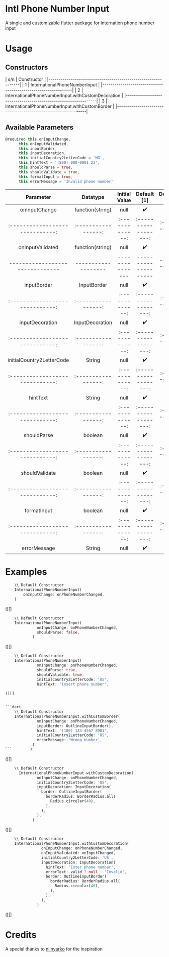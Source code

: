 # Intl Phone Number Input

A single and customizable flutter package for internation phone number input


# Usage
## Constructors

| s/n | Constructor						|
|---------------------------------------------------------------|
|  1  | InternationalPhoneNumberInput				|
|---------------------------------------------------------------|
|  2  | InternationalPhoneNumberInput.withCustomDecoration	|
|---------------------------------------------------------------|
|  3  | InternationalPhoneNumberInput.withCustomBorder		|
|---------------------------------------------------------------|

## Available Parameters

```dart
@required this.onInputChange,
      this.onInputValidated,
      this.inputBorder,
      this.inputDecoration,
      this.initialCountry2LetterCode = 'NG',
      this.hintText = '(800) 000-0001 23',
      this.shouldParse = true,
      this.shouldValidate = true,
      this.formatInput = true,
      this.errorMessage = 'Invalid phone number'
```

| Parameter	   		| Datatype          | Initial Value |    Default [1]     |   Decoration [2]   |  CustomBorder [3]  |
|:-----------------------------:|:-----------------:|:-------------:|:------------------:|:------------------:|:------------------:|
| onInputChange    		| function(string)  | null          | :heavy_check_mark: | :heavy_check_mark: | :heavy_check_mark: |
|:-----------------------------:|:-----------------:|:-------------:|:------------------:|:------------------:|:------------------:|
| onInputValidated 		| function(string)  | null          | :heavy_check_mark: | :heavy_check_mark: | :heavy_check_mark: |
|-------------------------------|-------------------|---------------|--------------------|--------------------|--------------------|
| inputBorder      		| InputBorder       | null          | :heavy_check_mark: | 	  :x:         | :heavy_check_mark: |
|:-----------------------------:|:-----------------:|:-------------:|:------------------:|:------------------:|:------------------:|
| inputDecoration  		| InputDecoration   | null          | :heavy_check_mark: | :heavy_check_mark: |        :x:	   |
|:-----------------------------:|:-----------------:|:-------------:|:------------------:|:------------------:|:------------------:|
| initialCountry2LetterCode     | String	    | null          | :heavy_check_mark: | :heavy_check_mark: | :heavy_check_mark: |
|:-----------------------------:|:-----------------:|:-------------:|:------------------:|:------------------:|:------------------:|
| hintText       		| String	    | null          | :heavy_check_mark: |        :x:         | :heavy_check_mark: |
|:-----------------------------:|:-----------------:|:-------------:|:------------------:|:------------------:|:------------------:|
| shouldParse    		| boolean	    | null          | :heavy_check_mark: | :heavy_check_mark: | :heavy_check_mark: |
|:-----------------------------:|:-----------------:|:-------------:|:------------------:|:------------------:|:------------------:|
| shouldValidate    		| boolean           | null          | :heavy_check_mark: | :heavy_check_mark: | :heavy_check_mark: |
|:-----------------------------:|:-----------------:|:-------------:|:------------------:|:------------------:|:------------------:|
| formatInput    		| boolean	    | null          | :heavy_check_mark: | :heavy_check_mark: | :heavy_check_mark: |
|:-----------------------------:|:-----------------:|:-------------:|:------------------:|:------------------:|:------------------:|
| errorMessage    		| String	    | null          | :heavy_check_mark: |        :x:         | :heavy_check_mark: |


# Examples
```dart
	\\ Default Constructor
	InternationalPhoneNumberInput(
		onInputChange: onPhoneNumberChanged,
	)
```
()[]


```dart
	\\ Default Constructor
	InternationalPhoneNumberInput(
              onInputChange: onPhoneNumberChanged,
              shouldParse: false,
            )
```
()[]


```dart
	\\ Default Constructor
	InternationalPhoneNumberInput(
              onInputChange: onPhoneNumberChanged,
              shouldParse: true,
              shouldValidate: true,
              initialCountry2LetterCode: 'US',
              hintText: 'Insert phone number',
    
()[]


```dart
	\\ Default Constructor
	InternationalPhoneNumberInput.withCustomBorder(
              onInputChange: onPhoneNumberChanged,
              inputBorder: OutlineInputBorder(),
              hintText: '(100) 123-4567 8901',
              initialCountry2LetterCode: 'US',
              errorMessage: 'Wrong number',
            )
```        )
```
()[]


```dart
	\\ Default Constructor
	  InternationalPhoneNumberInput.withCustomDecoration(
              onInputChange: onPhoneNumberChanged,
              initialCountry2LetterCode: 'US',
              inputDecoration: InputDecoration(
                border: OutlineInputBorder(
                  borderRadius: BorderRadius.all(
                    Radius.circular(40),
                  ),
                ),
              ),
            )
```
()[]


```dart
	\\ Default Constructor
	InternationalPhoneNumberInput.withCustomDecoration(
                onInputChange: onPhoneNumberChanged,
                onInputValidated: onInputChanged,
                initialCountry2LetterCode: 'US',
                inputDecoration: InputDecoration(
                  hintText: 'Enter phone number',
                  errorText: valid ? null : 'Invalid',
                  border: OutlineInputBorder(
                    borderRadius: BorderRadius.all(
                      Radius.circular(40),
                    ),
                  ),
                ),
              )
```
()[]



# Credits

A special thanks to [niinyarko](https://github.com/niinyarko/flutter-international-phone-input) for the inspiration
